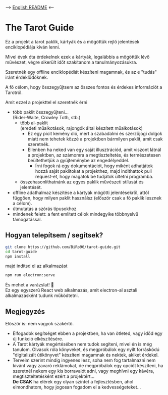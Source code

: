 --> [English README](README.md) <--
# The Tarot Guide

Ez a projekt a tarot paklik, kártyák és a mögöttük rejlő jelentések enciklopédiája kíván lenni.

Mivel évek óta érdekelnek ezek a kártyák, legalábbis a mögöttük lévő művészet, végre sikerült időt szakítanom a tanulmányozásukra.

Szeretnék egy offline enciklopédiát készíteni magamnak, és az e "tudás" iránt érdeklődőknek.

A fő célom, hogy összegyűjtsem az összes fontos és érdekes információt a Tarotról.

Amit ezzel a projekttel el szeretnék érni
- több paklit összegyűjteni...  
(Rider-Waite, Crowley Toth, stb.)
    - több al-paklit  
    (eredeti műalkotások, rajongók által készített műalkotások)
        - Ez egy picit kemény dió, mert a szabadalmi és szerzőjogi dolgok miatt nem tehetek közzé a projektben bármilyen paklit, amit csak szeretnék.
        - Ellenben ha neked van egy saját illusztrációd, amit viszont látnál a projektben, az számomra a megtiszteltetés, és természetesen beültethetjük a gyűjteménybe az engedélyeddel.
            - Írni fogok rá egy dokumentációt, hogy miként adhatjátok hozzá saját paklitokat a projekthez, majd indithattok pull request-et, hogy magatok be tudjátok ültetni programba.
    - összehasonlíthatnánk az egyes paklik művészeti stílusát és jelentését.
- offline adathalmaz készítése a kártyák mögötti jelentésekről, attól függően, hogy milyen paklit használsz (először csak a fő paklik lesznek a célom).
- útmutatás a szórás típusokhoz
- mindenek felett: a fent említett célok mindegyike többnyelvű támogatással.

## Hogyan telepítsem / segítsek? 
````bash
git clone https://github.com/BiRo96/tarot-guide.git
cd tarot-guide
npm install
````
majd indítsd el az alkalmazást
````bash
npm run electron:serve
````
És mehet a varázslat! :sparkler:  
Ez egy egyszerű React web alkalmazás, amit electron-al asztali alkalmazásként tudunk működtetni.

## Megjegyzés
Először is: nem vagyok szakértő.
- Elfogadok segítséget ebben a projektben, ha van ötleted, vagy időd egy új funkció elkészítésére.
- A Tarot kártyák megértésében nem tudok segíteni, mivel én is még tanulom. Olvasok róla könyveket, és megpróbálok egy nyílt forráskódú "digitalizált útikönyvet" készíteni magamnak és nektek, akiket érdekel.
- Terveim szerint mindig ingyenes lesz, soha nem fog tartalmazni nem kívánt vagy zavaró reklámokat, de megpróbálok egy opciót készíteni, ha szeretnél nekem egy kis borravalót adni, vagy meghívni egy kávéra, megtiszteltetésként ezért a projektért...  
**De CSAK** ha elérek egy olyan szintet a fejlesztésben, ahol elmondhatom, hogy jogosan fogadom el a kedvességeteket...  
